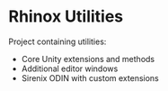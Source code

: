 # Rhinox Utilities

Project containing utilities:

* Core Unity extensions and methods
* Additional editor windows
* Sirenix ODIN with custom extensions